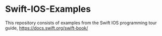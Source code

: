 # Swift-IOS-Examples
This repository consists of examples from the Swift IOS programming tour guide, https://docs.swift.org/swift-book/

